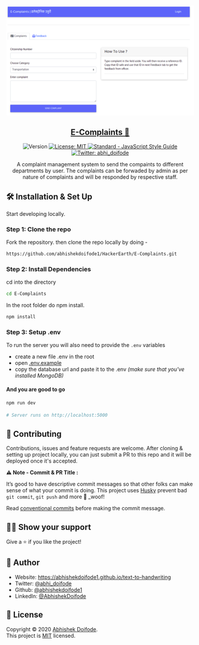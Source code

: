 <br />

<p align="center">
<a href="https://e-complaints.com/">
<img src="https://github.com/abhishekdoifode1/HackerEarth/blob/main/E-Complaints/docs/github_cover.png" alt="" />

</a>
</p>

<p align="center">
<a href="https://e-complaints.com/">
<h2 align="center">
 E-Complaints 💬
</h2></a>
</p>

<p align="center">
 <img alt="Version" src="https://img.shields.io/badge/version-1.0.0-blue.svg?cacheSeconds=2592000" />
  <a href="https://github.com/abhishekdoifode1/HackerEarth/E-Complaints/blob/master/LICENSE" target="_blank">
    <img alt="License: MIT" src="https://img.shields.io/github/license/abhishekdoifode1/HackerEarth/E-Complaints" />
  </a>
      <a href="https://standardjs.com"><img src="https://img.shields.io/badge/code_style-standard-brightgreen.svg" alt="Standard - JavaScript Style Guide"></a>
  <a href="https://twitter.com/UltimateAdarshx" target="_blank">
    <img alt="Twitter: abhi_doifode" src="https://img.shields.io/twitter/follow/abhi_doifode?style=social" />
  </a>
  </p>
  
 <p align="center">
A complaint management system to send the compaints to different departments by user. The complaints can be forwaded by admin as per nature of complaints and will be responded by respective staff.
</p>

## 🛠 Installation & Set Up

Start developing locally.

### Step 1: Clone the repo

Fork the repository. then clone the repo locally by doing -

```sh
https://github.com/abhishekdoifode1/HackerEarth/E-Complaints.git
```

### Step 2: Install Dependencies

cd into the directory

```sh
cd E-Complaints
```

In the root folder do npm install.

```sh
npm install
```

### Step 3: Setup .env

To run the server you will also need to provide the `.env` variables

- create a new file .env in the root
- open [.env.example](./.env.example)
- copy the database url and paste it to the .env
  _(make sure that you've installed MongoDB)_

#### And you are good to go

```sh
npm run dev

# Server runs on http://localhost:5000
```

## 🤝 Contributing

Contributions, issues and feature requests are welcome. After cloning & setting up project locally, you can just submit a PR to this repo and it will be deployed once it's accepted.

**⚠️ Note - Commit & PR Title :**

It’s good to have descriptive commit messages so that other folks can make sense of what your commit is doing.
This project uses [Husky](https://github.com/typicode/husky/blob/master/README.md) prevent bad `git commit`, `git push` and more 🐶 \_woof!

Read [conventional commits](https://www.conventionalcommits.org/en/v1.0.0-beta.3/) before making the commit message.

## 👏🏻 Show your support

Give a ⭐️ if you like the project!

## 👤 Author

- Website: <https://abhishekdoifode1.github.io/text-to-handwriting>
- Twitter: [@abhi_doifode](https://twitter.com/abhi_doifode)
- Github: [@abhishekdoifode1](https://github.com/abhishekdoifode1)
- LinkedIn: [@AbhishekDoifode](https://linkedin.com/in/abhishekdoifode)

## 📝 License

Copyright © 2020 [Abhishek Doifode](https://github.com/abhishekdoifode1).<br />
This project is [MIT](https://github.com/abhishekdoifode1/HackerEarth/blob/master/LICENSE) licensed.
